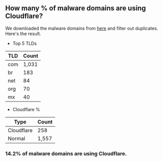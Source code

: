 ## How many % of malware domains are using Cloudflare?


We downloaded the malware domains from [here](https://urlhaus.abuse.ch) and filter out duplicates.
Here's the result.


[//]: # (start replacement)


- Top 5 TLDs

| TLD | Count |
| --- | --- |
| com | 1,031 |
| br | 183 |
| net | 84 |
| org | 70 |
| mx | 40 |


- Cloudflare %

| Type | Count |
| --- | --- |
| Cloudflare | 258 |
| Normal | 1,557 |


### 14.2% of malware domains are using Cloudflare.